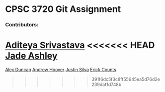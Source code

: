 # CPSC 3720 Git Assignment

### Contributors:

[Aditeya Srivastava](https://github.com/aditeyaS)
<<<<<<< HEAD
[Jade Ashley](https://github.com/vjashle)
=======
[Alex Duncan](https://github.com/AFDtea)
[Andrew Hoover](https://github.com/abhoove)
[Justin Silva](https://github.com/JusSil501)
[Erick Counts](https://github.com/ecounts99)
>>>>>>> 391f6dc5f3c8ff55645ea5d76d2e239daf1d748b
